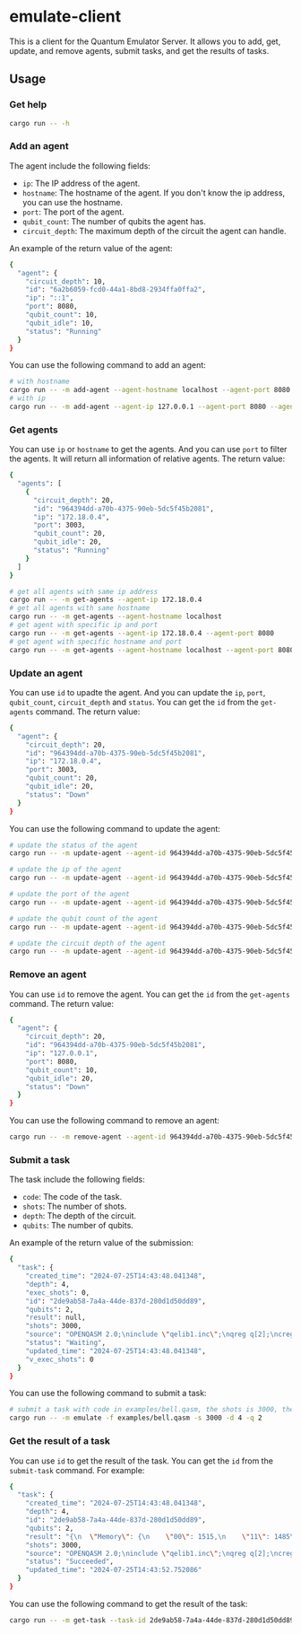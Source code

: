 # emulate-client
This is a client for the Quantum Emulator Server. It allows you to add, get, update, and remove agents, submit tasks, and get the results of tasks.

## Usage
### Get help
```bash
cargo run -- -h
```

### Add an agent
The agent include the following fields:
- `ip`: The IP address of the agent.
- `hostname`: The hostname of the agent. If you don't know the ip address, you can use the hostname.
- `port`: The port of the agent.
- `qubit_count`: The number of qubits the agent has.
- `circuit_depth`: The maximum depth of the circuit the agent can handle.

An example of the return value of the agent:
```bash
{
  "agent": {
    "circuit_depth": 10,
    "id": "6a2b6059-fcd0-44a1-8bd8-2934ffa0ffa2",
    "ip": "::1",
    "port": 8080,
    "qubit_count": 10,
    "qubit_idle": 10,
    "status": "Running"
  }
}
```

You can use the following command to add an agent:
```bash
# with hostname
cargo run -- -m add-agent --agent-hostname localhost --agent-port 8080 --agent-qubit-count 10 --agent-circuit-depth 10
# with ip
cargo run -- -m add-agent --agent-ip 127.0.0.1 --agent-port 8080 --agent-qubit-count 10 --agent-circuit-depth 10
```

### Get agents
You can use `ip` or `hostname` to get the agents. And you can use `port` to filter the agents. It will return all information of relative agents. The return value:
```bash
{
  "agents": [
    {
      "circuit_depth": 20,
      "id": "964394dd-a70b-4375-90eb-5dc5f45b2081",
      "ip": "172.18.0.4",
      "port": 3003,
      "qubit_count": 20,
      "qubit_idle": 20,
      "status": "Running"
    }
  ]
}
```

```bash
# get all agents with same ip address
cargo run -- -m get-agents --agent-ip 172.18.0.4
# get all agents with same hostname
cargo run -- -m get-agents --agent-hostname localhost
# get agent with specific ip and port
cargo run -- -m get-agents --agent-ip 172.18.0.4 --agent-port 8080
# get agent with specific hostname and port
cargo run -- -m get-agents --agent-hostname localhost --agent-port 8080
```

### Update an agent
You can use `id` to upadte the agent. And you can update the `ip`, `port`, `qubit_count`, `circuit_depth` and `status`. You can get the `id` from the `get-agents` command. The return value:
```bash
{
  "agent": {
    "circuit_depth": 20,
    "id": "964394dd-a70b-4375-90eb-5dc5f45b2081",
    "ip": "172.18.0.4",
    "port": 3003,
    "qubit_count": 20,
    "qubit_idle": 20,
    "status": "Down"
  }
}
```

You can use the following command to update the agent:
```bash
# update the status of the agent
cargo run -- -m update-agent --agent-id 964394dd-a70b-4375-90eb-5dc5f45b2081 --agent-status down

# update the ip of the agent
cargo run -- -m update-agent --agent-id 964394dd-a70b-4375-90eb-5dc5f45b2081 --agent-ip 127.0.0.1

# update the port of the agent
cargo run -- -m update-agent --agent-id 964394dd-a70b-4375-90eb-5dc5f45b2081 --agent-port 8080

# update the qubit count of the agent
cargo run -- -m update-agent --agent-id 964394dd-a70b-4375-90eb-5dc5f45b2081 --agent-qubit-count 10

# update the circuit depth of the agent
cargo run -- -m update-agent --agent-id 964394dd-a70b-4375-90eb-5dc5f45b2081 --agent-circuit-depth 10
```

### Remove an agent
You can use `id` to remove the agent. You can get the `id` from the `get-agents` command. The return value:
```bash
{
  "agent": {
    "circuit_depth": 20,
    "id": "964394dd-a70b-4375-90eb-5dc5f45b2081",
    "ip": "127.0.0.1",
    "port": 8080,
    "qubit_count": 10,
    "qubit_idle": 20,
    "status": "Down"
  }
}
```

You can use the following command to remove an agent:
```bash
cargo run -- -m remove-agent --agent-id 964394dd-a70b-4375-90eb-5dc5f45b2081
```

### Submit a task
The task include the following fields:
- `code`: The code of the task.
- `shots`: The number of shots.
- `depth`: The depth of the circuit.
- `qubits`: The number of qubits.

An example of the return value of the submission:
```bash
{
  "task": {
    "created_time": "2024-07-25T14:43:48.041348",
    "depth": 4,
    "exec_shots": 0,
    "id": "2de9ab58-7a4a-44de-837d-280d1d50dd89",
    "qubits": 2,
    "result": null,
    "shots": 3000,
    "source": "OPENQASM 2.0;\ninclude \"qelib1.inc\";\nqreg q[2];\ncreg c[2];\nh q[0];\ncx q[0], q[1];\nmeasure q -> c;\n",
    "status": "Waiting",
    "updated_time": "2024-07-25T14:43:48.041348",
    "v_exec_shots": 0
  }
}
```

You can use the following command to submit a task:
```bash
# submit a task with code in examples/bell.qasm, the shots is 3000, the depth is 4, and the qubits is 2
cargo run -- -m emulate -f examples/bell.qasm -s 3000 -d 4 -q 2
```

### Get the result of a task
You can use `id` to get the result of the task. You can get the `id` from the `submit-task` command. For example:
```bash
{
  "task": {
    "created_time": "2024-07-25T14:43:48.041348",
    "depth": 4,
    "id": "2de9ab58-7a4a-44de-837d-280d1d50dd89",
    "qubits": 2,
    "result": "{\n  \"Memory\": {\n    \"00\": 1515,\n    \"11\": 1485\n  }\n}",
    "shots": 3000,
    "source": "OPENQASM 2.0;\ninclude \"qelib1.inc\";\nqreg q[2];\ncreg c[2];\nh q[0];\ncx q[0], q[1];\nmeasure q -> c;\n",
    "status": "Succeeded",
    "updated_time": "2024-07-25T14:43:52.752086"
  }
}
```

You can use the following command to get the result of the task:
```bash
cargo run -- -m get-task --task-id 2de9ab58-7a4a-44de-837d-280d1d50dd89
```